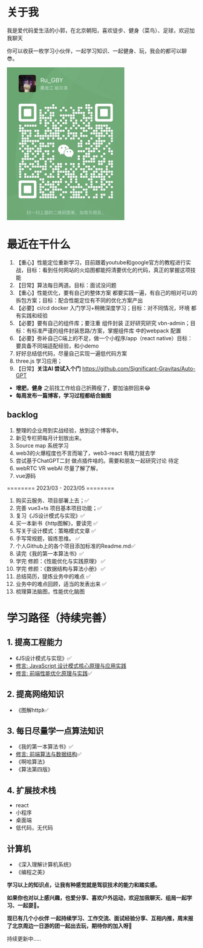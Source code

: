 # 关于我
我是爱代码爱生活的小郭，在北京朝阳，喜欢徒步、健身（菜鸟）、足球，欢迎加我聊天

你可以收获一枚学习小伙伴，一起学习知识、一起健身、玩，我会的都可以聊😎。

<img src="./img/Wechat.jpg" style="zoom:50%">


# 最近在干什么
1. 【重心】性能定位重新学习，目前跟着youtube和google官方的教程进行实战，目标：看到任何网站的火焰图都能捋清要优化的代码，真正的掌握这项技能
2. 【日常】算法每日两道。目标：面试没问题
3. 【重心】性能优化，要有自己的整体方案 都要实践一遍，有自己的相对可以的拆包方案；目标：配合性能定位有不同的优化方案产出
4. 【必要】ci/cd docker 入门学习+稍微深度学习；目标：对不同情况，环境 都有实践和经验
5. 【必要】要有自己的组件库；要注重 组件封装  正好研究研究 vbn-admin；目标：有标准严谨的组件封装思路/方案，掌握组件库 中的webpack 配置
6. 【必要】弥补自己C端上的不足，做一个小程序/app（react native）目标：要具备不同端适配经验，和小demo
7. 好好总结低代码，尽量自己实现一遍低代码方案
8. three.js 学习应用；
9. 【日常】**关注AI 尝试入个门** https://github.com/Significant-Gravitas/Auto-GPT

- **增肥，健身** 之前找工作给自己折腾瘦了，要加油胖回来😂
- **每周发布一篇博客，学习过程都结合脑图**

## backlog
1. 整理的企业用到实战经验，放到这个博客中。
2. 新见专栏把每月计划放出来。 
3. Source map 系统学习
4. web3的火爆程度也不言而喻了，web3-react 有精力就去学
5. 尝试基于ChatGPT二封 做点插件啥的。需要和朋友一起研究讨论 待定
6. webRTC VR webAI 尽量了解了解，
7. vue源码 


======== 2023/03 - 2023/05 ========
1. 购买云服务、项目部署上去；✅
2. 完善 vue3+ts 项目基本项目功能；✅
3. 复习《JS设计模式与实现》✅
4. 买一本新书《http图解》，要读完 ✅
5. 写关于设计模式：策略模式文章 ✅
6. 手写常规题，锻炼思维。 ✅
7. 个人Github上的各个项目添加标准的Readme.md✅
8. 读完《我的第一本算法书》✅
9. 学完 修颜：《性能优化与实践原理》 ✅
10. 学完 修颜：《数据结构与算法小册》 ✅
11. 总结简历，提炼业务中的难点 ✅
12. 业务中的难点回顾，适当的发表出来 ✅
13. 梳理算法脑图，性能优化脑图 


# 学习路径（持续完善）
## 1. 提高工程能力
  - 《JS设计模式与实现》✅
  - [修言: JavaScript 设计模式核⼼原理与应⽤实践](https://juejin.cn/book/6844733790204461070?utm_source=profile_book)
  - [修言: 前端性能优化原理与实践](https://juejin.cn/book/6844733750048210957/section/6844733750031417352#heading-4)✅

## 2. 提高网络知识
  - 《图解http》✅

## 3. 每日尽量学一点算法知识
  - 《我的第一本算法书》✅
  - [修言: 前端算法与数据结构](https://juejin.cn/book/6844733800300150797/section/6844733800283373575)✅
  - 《啊哈算法》
  - 《算法第四版》 
## 4. 扩展技术栈
  - react
  - 小程序
  - 桌面端
  - 低代码，无代码
## 计算机
  - 《深入理解计算机系统》
  - 《编程之美》

**学习以上的知识点，让我有种感觉就是驾驭技术的能力和踏实感。**

**如果你也对以上感兴趣，也爱分享、喜欢户外运动，欢迎加我聊天、组局一起学习、一起耍🎉。**

**现已有几个小伙伴 一起持续学习、工作交流、面试经验分享、互相内推，周末报了北京周边一日游的团一起出去玩，期待你的加入呀👏**

持续更新中.....
